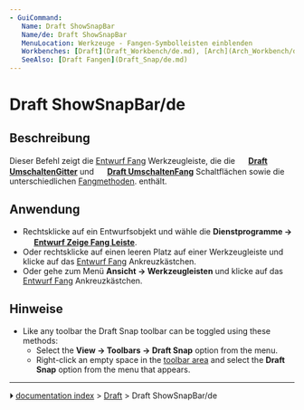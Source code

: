 ```yaml
---
- GuiCommand:
   Name: Draft ShowSnapBar
   Name/de: Draft ShowSnapBar
   MenuLocation: Werkzeuge - Fangen-Symbolleisten einblenden
   Workbenches: [Draft](Draft_Workbench/de.md), [Arch](Arch_Workbench/de.md)
   SeeAlso: [Draft Fangen](Draft_Snap/de.md)
---
```


# Draft ShowSnapBar/de

## Beschreibung


<div class="mw-translate-fuzzy">

Dieser Befehl zeigt die [Entwurf Fang](Draft_Snap/de.md) Werkzeugleiste, die die **<img src="images/Draft_Grid.svg" width=16px> [Draft UmschaltenGitter](Draft_ToggleGrid/de.md)** und **<img src="images/Draft_Snap_Lock.svg" width=16px> [Draft UmschaltenFang](Draft_Snap_Lock/de.md)** Schaltflächen sowie die unterschiedlichen [Fangmethoden](Draft_Snap/de.md). enthält.


</div>

## Anwendung


<div class="mw-translate-fuzzy">

-   Rechtsklicke auf ein Entwurfsobjekt und wähle die **Dienstprogramme → <img src="images/Draft_Snap.svg" width=16px> [Entwurf Zeige Fang Leiste](Draft_ShowSnapBar/de.md)**.
-   Oder rechtsklicke auf einen leeren Platz auf einer Werkzeugleiste und klicke auf das [Entwurf Fang](Draft_Snap/de.md) Ankreuzkästchen.
-   Oder gehe zum Menü **Ansicht → Werkzeugleisten** und klicke auf das [Entwurf Fang](Draft_Snap/de.md) Ankreuzkästchen.


</div>

## Hinweise

-   Like any toolbar the Draft Snap toolbar can be toggled using these methods:
    -   Select the **View → Toolbars → Draft Snap** option from the menu.
    -   Right-click an empty space in the [toolbar area](Interface.md) and select the **Draft Snap** option from the menu that appears.



---
⏵ [documentation index](../README.md) > [Draft](Draft_Workbench.md) > Draft ShowSnapBar/de

